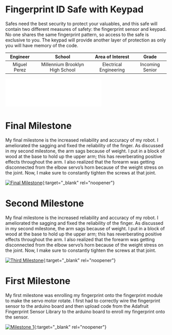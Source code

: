 ﻿# Fingerprint ID Safe with Keypad
Safes need the best security to protect your valuables, and this safe will contain two different measures of safety: the fingerprint sensor and keypad. No one shares the same fingerprint pattern, so access to the safe is exclusive to you. The keypad will provide another layer of protection as only you will have memory of the code.

| **Engineer** | **School** | **Area of Interest** | **Grade** |
|:--:|:--:|:--:|:--:|
| Miguel Perez | Millennium Brooklyn High School | Electrical Engineering | Incoming Senior

![Headstone Image](https://github.com/BlueStampEng/BSE_Template_Portfolio/blob/4655d8c4b2f1d0fa5912511d0b39542520b9f88e/branding/BlueStamp-Engineering-Logo-White.png)
  
# Final Milestone
My final milestone is the increased reliability and accuracy of my robot. I ameliorated the sagging and fixed the reliability of the finger. As discussed in my second milestone, the arm sags because of weight. I put in a block of wood at the base to hold up the upper arm; this has reverberating positive effects throughout the arm. I also realized that the forearm was getting disconnected from the elbow servo’s horn because of the weight stress on the joint. Now, I make sure to constantly tighten the screws at that joint. 

[![Final Milestone](https://res.cloudinary.com/marcomontalbano/image/upload/v1612573869/video_to_markdown/images/youtube--F7M7imOVGug-c05b58ac6eb4c4700831b2b3070cd403.jpg )](https://www.youtube.com/watch?v=F7M7imOVGug&feature=emb_logo "Final Milestone"){:target="_blank" rel="noopener"}

# Second Milestone
My final milestone is the increased reliability and accuracy of my robot. I ameliorated the sagging and fixed the reliability of the finger. As discussed in my second milestone, the arm sags because of weight. I put in a block of wood at the base to hold up the upper arm; this has reverberating positive effects throughout the arm. I also realized that the forearm was getting disconnected from the elbow servo’s horn because of the weight stress on the joint. Now, I make sure to constantly tighten the screws at that joint.

[![Third Milestone](https://res.cloudinary.com/marcomontalbano/image/upload/v1612574014/video_to_markdown/images/youtube--y3VAmNlER5Y-c05b58ac6eb4c4700831b2b3070cd403.jpg)](https://www.youtube.com/watch?v=y3VAmNlER5Y&feature=emb_logo "Second Milestone"){:target="_blank" rel="noopener"}
# First Milestone
  

My first milestone was enrolling my fingerprint onto the fingerprint module to make the servo motor rotate. I first had to correctly wire the fingerprint sensor to the arduino board and then upload code from the Adafruit Fingerprint Sensor Library to the arduino board to enroll my fingerprint onto the sensor.

[![Milestone 1](https://res.cloudinary.com/marcomontalbano/image/upload/v1659388711/video_to_markdown/images/youtube--vZ3ouX8SA2c-c05b58ac6eb4c4700831b2b3070cd403.jpg)](https://youtu.be/vZ3ouX8SA2c "Milestone 1"){:target="_blank" rel="noopener"}
